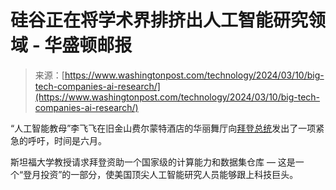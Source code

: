 <!--yml

category: 未分类

date: 2024-05-27 14:54:02

-->

# 硅谷正在将学术界排挤出人工智能研究领域 - 华盛顿邮报

> 来源：[https://www.washingtonpost.com/technology/2024/03/10/big-tech-companies-ai-research/](https://www.washingtonpost.com/technology/2024/03/10/big-tech-companies-ai-research/)

“人工智能教母”李飞飞在旧金山费尔蒙特酒店的华丽舞厅向[拜登总统](https://www.washingtonpost.com/elections/candidates/joe-biden-2024/?itid=lk_inline_manual_2)发出了一项紧急的呼吁，时间是六月。

斯坦福大学教授请求拜登资助一个国家级的计算能力和数据集仓库 — 这是一个“登月投资”的一部分，使美国顶尖人工智能研究人员能够跟上科技巨头。
